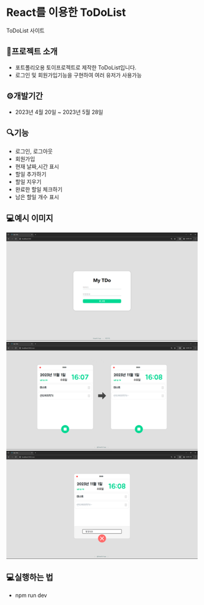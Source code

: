React를 이용한 ToDoList
=================
ToDoList 사이트
## 📜프로젝트 소개
- 포트폴리오용 토이프로젝트로 제작한 ToDoList입니다.
- 로그인 및 회원가입기능을 구현하여 여러 유저가 사용가능

## ⚙️개발기간
- 2023년 4월 20일 ~ 2023년 5월 28일

## 🔍기능
- 로그인, 로그아웃
- 회원가입
- 현재 날짜,시간 표시
- 할일 추가하기
- 할일 지우기
- 완료한 할일 체크하기
- 남은 할일 개수 표시

## 💻예시 이미지
![img1](https://github.com/Howarf/MyTDL/blob/master/src/img/page-1.png)
![img2](https://github.com/Howarf/MyTDL/blob/master/src/img/page-2.png)
![img3](https://github.com/Howarf/MyTDL/blob/master/src/img/page-3.png)

## 💻실행하는 법
- npm run dev
